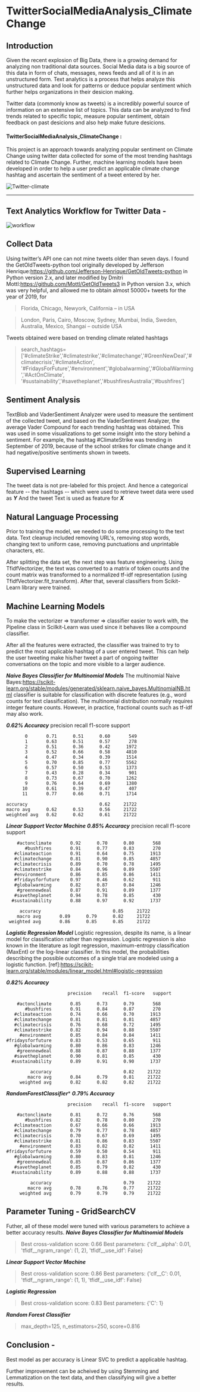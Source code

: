 # TwitterSocialMediaAnalysis_ClimateChange

## Introduction

Given the recent explosion of Big Data, there is a growing demand for analyzing non traditional data sources. Social Media data is a big source of this data in form of chats, messages, news feeds and all of it is in an unstructured form. 
Text analytics is a process that helps analyze this unstructured data and look for patterns or deduce popular sentiment which further helps organizations in their desicion making.

Twitter data (commonly know as tweets) is a incredibly powerful source of information on an extensive list of topics. This data can be analyzed to find trends related to specific topic, measure popular sentiment, obtain feedback on past desicions and also help make future desicions.
#### TwitterSocialMediaAnalysis_ClimateChange :
This project is an approach towards analyzing popular sentiment on Climate Change using twitter data collected for some of the most trending hashtags related to Climate Change. Further, machine learning models have been developed in order to help a user predict an applicable climate change hashtag and ascertain the sentiment of a tweet entered by her.

![Twitter-climate](images/Twitter-Climate1.jpg)

<hr>

## Text Analytics Workflow for Twitter Data - 

![workflow](images/workflow.png) 

## Collect Data 

Using twitter’s API one can not mine tweets older than seven days. 
I found the GetOldTweets-python tool originally developed by Jefferson Henrique:https://github.com/Jefferson-Henrique/GetOldTweets-python in Python version 2.x, and later modified by Dmitri Mottl:https://github.com/Mottl/GetOldTweets3 in Python version 3.x, which was very helpful, and allowed me to obtain almost 50000+ tweets for the year of 2019, for 

> Florida, Chicago, Newyork, California – in USA

> London, Paris, Cairo, Moscow, Sydney, Mumbai, India, Sweden, Australia, Mexico, Shangai – outside USA

Tweets obtained were based on trending climate related hashtags 
> search_hashtags=['#climateStrike','#climatestrike','#climatechange','#GreenNewDeal','#climatecrisis','#climateAction',
>                  '#FridaysForFuture','#environment','#globalwarming','#GlobalWarming','#ActOnClimate',
>                  '#sustainability','#savetheplanet','#bushfiresAustralia','#bushfires’]

## Sentiment Analysis

TextBlob and VaderSentiment Analyzer were used to measure the sentiment of the collected tweet, and based on the VaderSentiment Analyzer, the average Vader Compound for each trending hashtag was obtained. This was used in some visualizations to get some insight into the story behind a sentiment.
For example, the hashtag #ClimateStrike was trending in September of 2019, because of the school strikes for climate change and it had negative/positive sentiments shown in tweets.


## Supervised Learning 

The tweet data is not pre-labeled for this project. And hence a categorical feature -- the hashtags -- which were used to retrieve tweet data were used as ***Y*** And the tweet Text is used as feature for ***X***

## Natural Language Processing

Prior to training the model, we needed to do some processing to the text data. 
Text cleanup included removing URL's, removing stop words, changing text to uniform case, removing punctuations and unprintable characters, etc.

After splitting the data set, the next step was feature engineering. Using TfidfVectorizer, the text was converted to a matrix of token counts and the count matrix was transformed to a normalized tf-idf representation (using TfidfVectorizer.fit_transform). After that, several classifiers from Scikit-Learn library were trained.

## Machine Learning Models
To make the vectorizer => transformer => classifier easier to work with, the Pipeline class in Scilkit-Learn was used since it behaves like a compound classifier.

After all the features were extracted, the classifier was trained to try to predict the most applicable hashtag of a user entered tweet. This can help the user tweeting make his/her tweet a part of ongoing twitter conversations on the topic and more visible to a larger audience.



***Naive Bayes Classifier for Multinomial Models*** 
The multinomial Naive Bayes:https://scikit-learn.org/stable/modules/generated/sklearn.naive_bayes.MultinomialNB.html classifier is suitable for classification with discrete features (e.g., word counts for text classification). The multinomial distribution normally requires integer feature counts. However, in practice, fractional counts such as tf-idf may also work.

***_0.62% Accuracy_***
              precision    recall  f1-score   support

           0       0.71      0.51      0.60       549
           1       0.63      0.51      0.57       278
           2       0.51      0.36      0.42      1972
           3       0.52      0.66      0.58      4810
           4       0.47      0.34      0.39      1514
           5       0.70      0.85      0.77      5562
           6       0.57      0.50      0.53      1373
           7       0.43      0.28      0.34       901
           8       0.73      0.67      0.70      1262
           9       0.76      0.64      0.69      1380
          10       0.61      0.39      0.47       407
          11       0.77      0.66      0.71      1714

    accuracy                           0.62     21722
    macro avg      0.62      0.53      0.56     21722
    weighted avg   0.62      0.62      0.61     21722
    
    

***Linear Support Vector Machine*** ***_0.85% Accuracy_***
                      precision    recall  f1-score   support

        #actonclimate       0.92      0.70      0.80       568
           #bushfires       0.91      0.77      0.83       270
       #climateaction       0.91      0.64      0.75      1913
       #climatechange       0.81      0.90      0.85      4857
       #climatecrisis       0.89      0.70      0.78      1495
       #climatestrike       0.84      0.96      0.89      5507
       #environment         0.86      0.85      0.86      1411
       #fridaysforfuture    0.97      0.46      0.62       911
       #globalwarming       0.82      0.87      0.84      1246
        #greennewdeal       0.87      0.91      0.89      1377
       #savetheplanet       0.94      0.78      0.85       430
      #sustainability       0.88      0.97      0.92      1737

         accuracy                           0.85     21722
        macro avg       0.89      0.79      0.82     21722
     weighted avg       0.86      0.85      0.85     21722
     
***Logistic Regression Model*** 
Logistic regression, despite its name, is a linear model for classification rather than regression. Logistic regression is also known in the literature as logit regression, maximum-entropy classification (MaxEnt) or the log-linear classifier. In this model, the probabilities describing the possible outcomes of a single trial are modeled using a logistic function. [ref]:https://scikit-learn.org/stable/modules/linear_model.html#logistic-regression


***_0.82% Accuracy_***

                           precision    recall  f1-score   support

        #actonclimate       0.85      0.73      0.79       568
           #bushfires       0.91      0.84      0.87       270
       #climateaction       0.74      0.66      0.70      1913
       #climatechange       0.81      0.81      0.81      4857
       #climatecrisis       0.76      0.68      0.72      1495
       #climatestrike       0.82      0.94      0.88      5507
         #environment       0.85      0.84      0.84      1411
    #fridaysforfuture       0.83      0.53      0.65       911
       #globalwarming       0.80      0.86      0.83      1246
        #greennewdeal       0.88      0.87      0.88      1377
       #savetheplanet       0.90      0.81      0.85       430
      #sustainability       0.89      0.91      0.90      1737

             accuracy                           0.82     21722
            macro avg       0.84      0.79      0.81     21722
         weighted avg       0.82      0.82      0.82     21722
     
***RandomForestClassifier**** ***_0.79% Accuracy_***

                           precision    recall  f1-score   support

        #actonclimate       0.81      0.72      0.76       568
           #bushfires       0.82      0.78      0.80       270
       #climateaction       0.67      0.66      0.66      1913
       #climatechange       0.79      0.77      0.78      4857
       #climatecrisis       0.70      0.67      0.69      1495
       #climatestrike       0.81      0.86      0.83      5507
         #environment       0.83      0.82      0.82      1411
    #fridaysforfuture       0.59      0.50      0.54       911
       #globalwarming       0.80      0.83      0.81      1246
        #greennewdeal       0.85      0.87      0.86      1377
       #savetheplanet       0.85      0.79      0.82       430
      #sustainability       0.89      0.88      0.88      1737

             accuracy                           0.79     21722
            macro avg       0.78      0.76      0.77     21722
         weighted avg       0.79      0.79      0.79     21722

## Parameter Tuning - GridSearchCV

Futher, all of these model were tuned with various parameters to achieve a better accuracy results.
***Naive Bayes Classifier for Multinomial Models***
> Best cross-validation score: 0.66
> Best parameters:  {'clf__alpha': 0.01, 'tfidf__ngram_range': (1, 2), 'tfidf__use_idf': False}

***Linear Support Vector Machine***
> Best cross-validation score: 0.86
> Best parameters:  {'clf__C': 0.01, 'tfidf__ngram_range': (1, 1), 'tfidf__use_idf': False}

***Logistic Regression***
> Best cross-validation score: 0.83
> Best parameters:  {'C': 1}

***Random Forest Classifier***
> max_depth=125, n_estimators=250, score=0.816

## Conclusion -
Best model as per accuracy is Linear SVC to predict a applicable hashtag.

Further improvement can be acheived by using Stemming and Lemmatization on the text data, and then classifying will give a better results.






